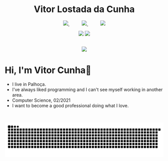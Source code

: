 <h1 align="center">Vitor Lostada da Cunha</h1>



<p align="center">
    <a href="mailto:vitorlostada@hotmail.com">
        <img src="https://img.shields.io/badge/Microsoft_Outlook-0078D4?style=for-the-badge&logo=microsoft-outlook&logoColor=white">
    </a>
    &nbsp;&nbsp;&nbsp;&nbsp;&nbsp;&nbsp;&nbsp;&nbsp;&nbsp;
    <a href="https://www.linkedin.com/in/vitorlostada/">
        <img src="https://img.shields.io/badge/linkedin-%230077B5.svg?&style=for-the-badge&logo=linkedin&logoColor=white&link=mailto:https://www.linkedin.com/in/dudu-cardoso/">
    </a>
    &nbsp;&nbsp;&nbsp;&nbsp;&nbsp;&nbsp;&nbsp;&nbsp;&nbsp;
    <a href="https://www.youtube.com/channel/UCSWhO4BUp3e8WjFv35gtxag" target="_blank">
        <img src="https://img.shields.io/badge/YouTube-FF0000?style=for-the-badge&logo=youtube&logoColor=white" target="_blank">
    </a>
</p>

<div align="center">
    <img height="180em" src="https://github-readme-stats.vercel.app/api?username=vitorLostadaC&show_icons=true&theme=dracula&include_all_commits=true&count_private=true"/>
    <img height="180em" src="https://github-readme-stats.vercel.app/api/top-langs/?username=vitorLostadaC&layout=compact&langs_count=7&theme=dark"/></a>
</div>



<br/>



<p align="center">
    <img src="https://skillicons.dev/icons?i=js,ts,css,html,react,nextjs,nodejs,graphql,apollo,mysql,mongodb,supabase" />
</p>


 


# Hi, I'm Vitor Cunha👋
- I live in Palhoça.
- I've always liked programming and I can't see myself working in another area.
- Computer Science, 02/2021 
- I want to become a good professional doing what I love.
<br/>

![Snake animation](https://github.com/vitorLostadaC/vitorLostadaC/blob/output/github-contribution-grid-snake.svg)

